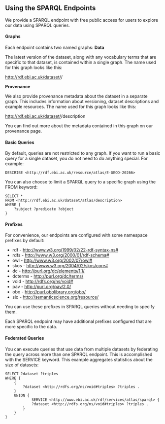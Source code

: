 ## Using the SPARQL Endpoints

We provide a SPARQL endpoint with free public access for users to explore our data using SPARQL queries.

#### Graphs

Each endpoint contains two named graphs:
<strong>Data</strong>

The latest version of the dataset, along with any vocabulary terms that are specific to that dataset, is contained within a single graph. The name used for this graph looks like this:

http://rdf.ebi.ac.uk/dataset/<dataset>/<version>

<strong>Provenance</strong>

We also provide provenance metadata about the dataset in a separate graph. This includes information about versioning, dataset descriptions and example resources. The name used for this graph looks like this:

http://rdf.ebi.ac.uk/dataset/<dataset>/description


You can find out more about the metadata contained in this graph on our provenance page.

#### Basic Queries

By default, queries are not restricted to any graph. If you want to run a basic query for a single dataset, you do not need to do anything special. For example:
```
DESCRIBE <http://rdf.ebi.ac.uk/resource/atlas/E-GEOD-20266>
```

You can also choose to limit a SPARQL query to a specific graph using the FROM keyword:
```
SELECT *
FROM <http://rdf.ebi.ac.uk/dataset/atlas/description>
WHERE {
    ?subject ?predicate ?object
}
```

#### Prefixes

For convenience, our endpoints are configured with some namespace prefixes by default: 

* rdf -	http://www.w3.org/1999/02/22-rdf-syntax-ns#
* rdfs - http://www.w3.org/2000/01/rdf-schema#
* owl - http://www.w3.org/2002/07/owl#
* skos - http://www.w3.org/2004/02/skos/core#
* dc - http://purl.org/dc/elements/1.1/
* dcterms - http://purl.org/dc/terms/
* void - http://rdfs.org/ns/void#
* pav - http://purl.org/pav/2.0/
* obo - http://purl.obolibrary.org/obo/
* sio - http://semanticscience.org/resource/

You can use these prefixes in SPARQL queries without needing to specify them.

Each SPARQL endpoint may have additional prefixes configured that are more specific to the data.

#### Federated Queries

You can execute queries that use data from multiple datasets by federating the query across more than one SPARQL endpoint. This is accomplished with the SERVICE keyword. This example aggregates statistics about the size of datasets:
```
SELECT ?dataset ?triples
WHERE {
    {
        ?dataset <http://rdfs.org/ns/void#triples> ?triples .
    }
    UNION {
            SERVICE <http://www.ebi.ac.uk/rdf/services/atlas/sparql> {
            ?dataset <http://rdfs.org/ns/void#triples> ?triples .
        }
    }
}
````
